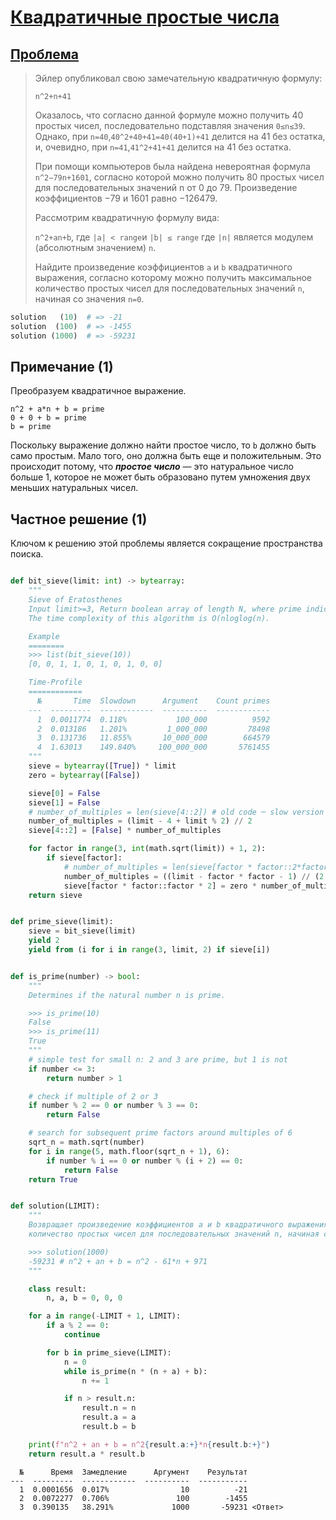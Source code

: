 # [Квадратичные простые числа](TODO)

## [Проблема](https://euler.jakumo.org/problems/view/27.html)

> Эйлер опубликовал свою замечательную квадратичную формулу:
> 
> `n^2+n+41`
> 
> Оказалось, что согласно данной формуле можно получить 40 простых чисел, последовательно подставляя значения `0≤n≤39`.
>  Однако, при `n=40`,`40^2+40+41=40(40+1)+41` делится на 41 без остатка, и, очевидно, при `n=41`,`41^2+41+41` делится на 41 без остатка.
> 
> При помощи компьютеров была найдена невероятная формула `n^2−79n+1601`, согласно которой можно получить 80 простых чисел для последовательных значений n от 0 до 79. 
> Произведение коэффициентов −79 и 1601 равно −126479.
> 
> Рассмотрим квадратичную формулу вида:
> 
> `n^2+an+b`, где `|a| < range`и `|b| ≤ range` где `|n|` является модулем (абсолютным значением) `n`.
> 
> Найдите произведение коэффициентов `a` и `b` квадратичного выражения, согласно которому можно получить максимальное количество простых чисел для последовательных значений `n`, начиная со значения `n=0`.


``` python
solution   (10)  # => -21
solution  (100)  # => -1455
solution (1000)  # => -59231
```

## Примечание (1)

Преобразуем квадратичное выражение.
```code
n^2 + a*n + b = prime
0 + 0 + b = prime
b = prime
```
Поскольку выражение должно найти простое число, то `b` должно быть само простым.
 Мало того, оно должна быть еще и положительным. 
 Это происходит потому, что ***простое число*** — это натуральное число больше 1, которое не может быть образовано путем умножения двух меньших натуральных чисел.


## Частное решение (1)

Ключом к решению этой проблемы является сокращение пространства поиска.


```python

def bit_sieve(limit: int) -> bytearray:
    """
    Sieve of Eratosthenes
    Input limit>=3, Return boolean array of length N, where prime indices are True.
    The time complexity of this algorithm is O(nloglog(n).

    Example
    ========
    >>> list(bit_sieve(10))
    [0, 0, 1, 1, 0, 1, 0, 1, 0, 0]

    Time-Profile
    ============
      №       Time  Slowdown      Argument    Count primes
    ---  ---------  ------------  ----------  ------------
      1  0.0011774  0.118%           100_000          9592
      2  0.013186   1.201%         1_000_000         78498
      3  0.131736   11.855%       10_000_000        664579
      4  1.63013    149.840%     100_000_000       5761455
    """
    sieve = bytearray([True]) * limit
    zero = bytearray([False])

    sieve[0] = False
    sieve[1] = False
    # number_of_multiples = len(sieve[4::2]) # old code ─ slow version
    number_of_multiples = (limit - 4 + limit % 2) // 2
    sieve[4::2] = [False] * number_of_multiples

    for factor in range(3, int(math.sqrt(limit)) + 1, 2):
        if sieve[factor]:
            # number_of_multiples = len(sieve[factor * factor::2*factor]) # old code ─ slow version
            number_of_multiples = ((limit - factor * factor - 1) // (2 * factor) + 1)
            sieve[factor * factor::factor * 2] = zero * number_of_multiples
    return sieve


def prime_sieve(limit):
    sieve = bit_sieve(limit)
    yield 2
    yield from (i for i in range(3, limit, 2) if sieve[i])


def is_prime(number) -> bool:
    """
    Determines if the natural number n is prime.

    >>> is_prime(10)
    False
    >>> is_prime(11)
    True
    """
    # simple test for small n: 2 and 3 are prime, but 1 is not
    if number <= 3:
        return number > 1

    # check if multiple of 2 or 3
    if number % 2 == 0 or number % 3 == 0:
        return False

    # search for subsequent prime factors around multiples of 6
    sqrt_n = math.sqrt(number)
    for i in range(5, math.floor(sqrt_n + 1), 6):
        if number % i == 0 or number % (i + 2) == 0:
            return False
    return True


def solution(LIMIT):
    """
    Возвращает произведение коэффициентов a и b квадратичного выражения, согласно которому можно получить максимальное
    количество простых чисел для последовательных значений n, начиная с значения n=0.

    >>> solution(1000)
    -59231 # n^2 + an + b = n^2 - 61*n + 971
    """

    class result:
        n, a, b = 0, 0, 0

    for a in range(-LIMIT + 1, LIMIT):
        if a % 2 == 0:
            continue

        for b in prime_sieve(LIMIT):
            n = 0
            while is_prime(n * (n + a) + b):
                n += 1

            if n > result.n:
                result.n = n
                result.a = a
                result.b = b

    print(f"n^2 + an + b = n^2{result.a:+}*n{result.b:+}")
    return result.a * result.b
```
```text
  №      Время  Замедление      Аргумент    Результат
---  ---------  ------------  ----------  -----------
  1  0.0001656  0.017%                10          -21
  2  0.0072277  0.706%               100        -1455
  3  0.390135   38.291%             1000       -59231 <Ответ>
```
